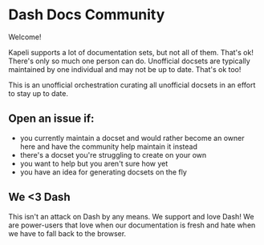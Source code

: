 # Dash Docs Community

Welcome!

Kapeli supports a lot of documentation sets, but not all of them. That's ok! There's only so much one person can do. Unofficial docsets are typically maintained by one individual and may not be up to date. That's ok too!

This is an unofficial orchestration curating all unofficial docsets in an effort to stay up to date.

## Open an issue if:

- you currently maintain a docset and would rather become an owner here and have the community help maintain it instead
- there's a docset you're struggling to create on your own
- you want to help but you aren't sure how yet
- you have an idea for generating docsets on the fly

## We <3 Dash

This isn't an attack on Dash by any means. We support and love Dash! We are power-users that love when our documentation is fresh and hate when we have to fall back to the browser.
